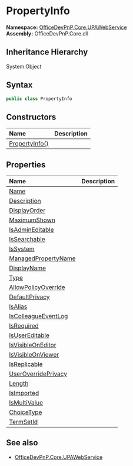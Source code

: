 # PropertyInfo
  

**Namespace:** [OfficeDevPnP.Core.UPAWebService](OfficeDevPnP.Core.UPAWebService.md)  
**Assembly:** OfficeDevPnP.Core.dll  
## Inheritance Hierarchy
System.Object  
## Syntax
```C#
public class PropertyInfo
```
## Constructors
|**Name**|**Description**|
|:-----|:-----|
| [PropertyInfo()](OfficeDevPnP.Core.UPAWebService.PropertyInfo.Constructor1details.md) | 
## Properties
|**Name**|**Description**|
|:-----|:-----|
| [Name](OfficeDevPnP.Core.UPAWebService.PropertyInfo.Name.md) | 
| [Description](OfficeDevPnP.Core.UPAWebService.PropertyInfo.Description.md) | 
| [DisplayOrder](OfficeDevPnP.Core.UPAWebService.PropertyInfo.DisplayOrder.md) | 
| [MaximumShown](OfficeDevPnP.Core.UPAWebService.PropertyInfo.MaximumShown.md) | 
| [IsAdminEditable](OfficeDevPnP.Core.UPAWebService.PropertyInfo.IsAdminEditable.md) | 
| [IsSearchable](OfficeDevPnP.Core.UPAWebService.PropertyInfo.IsSearchable.md) | 
| [IsSystem](OfficeDevPnP.Core.UPAWebService.PropertyInfo.IsSystem.md) | 
| [ManagedPropertyName](OfficeDevPnP.Core.UPAWebService.PropertyInfo.ManagedPropertyName.md) | 
| [DisplayName](OfficeDevPnP.Core.UPAWebService.PropertyInfo.DisplayName.md) | 
| [Type](OfficeDevPnP.Core.UPAWebService.PropertyInfo.Type.md) | 
| [AllowPolicyOverride](OfficeDevPnP.Core.UPAWebService.PropertyInfo.AllowPolicyOverride.md) | 
| [DefaultPrivacy](OfficeDevPnP.Core.UPAWebService.PropertyInfo.DefaultPrivacy.md) | 
| [IsAlias](OfficeDevPnP.Core.UPAWebService.PropertyInfo.IsAlias.md) | 
| [IsColleagueEventLog](OfficeDevPnP.Core.UPAWebService.PropertyInfo.IsColleagueEventLog.md) | 
| [IsRequired](OfficeDevPnP.Core.UPAWebService.PropertyInfo.IsRequired.md) | 
| [IsUserEditable](OfficeDevPnP.Core.UPAWebService.PropertyInfo.IsUserEditable.md) | 
| [IsVisibleOnEditor](OfficeDevPnP.Core.UPAWebService.PropertyInfo.IsVisibleOnEditor.md) | 
| [IsVisibleOnViewer](OfficeDevPnP.Core.UPAWebService.PropertyInfo.IsVisibleOnViewer.md) | 
| [IsReplicable](OfficeDevPnP.Core.UPAWebService.PropertyInfo.IsReplicable.md) | 
| [UserOverridePrivacy](OfficeDevPnP.Core.UPAWebService.PropertyInfo.UserOverridePrivacy.md) | 
| [Length](OfficeDevPnP.Core.UPAWebService.PropertyInfo.Length.md) | 
| [IsImported](OfficeDevPnP.Core.UPAWebService.PropertyInfo.IsImported.md) | 
| [IsMultiValue](OfficeDevPnP.Core.UPAWebService.PropertyInfo.IsMultiValue.md) | 
| [ChoiceType](OfficeDevPnP.Core.UPAWebService.PropertyInfo.ChoiceType.md) | 
| [TermSetId](OfficeDevPnP.Core.UPAWebService.PropertyInfo.TermSetId.md) | 
## See also
- [OfficeDevPnP.Core.UPAWebService](OfficeDevPnP.Core.UPAWebService.md)
